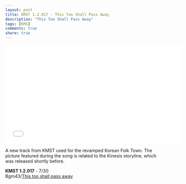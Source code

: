 ```yaml
---
layout: post
title: KMST 1.2.017 - This Too Shall Pass Away
description: "This Too Shall Pass Away"
tags: [KMS]
comments: true
share: true
---
```


<iframe width="560" height="315" src="//www.youtube.com/embed/_2LRgRV1J_8" frameborder="0" allowfullscreen></iframe>

A new track from KMST used for the revamped Korean Folk Town. The picture featured during the song is related to the Kinesis storyline, which was released shortly before.  

<b>KMST 1.2.017</b> - 7/30  
Bgm43/<a href="http://youtu.be/_2LRgRV1J_8">This too shall pass away</a>  
